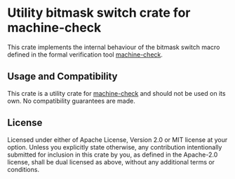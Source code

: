 # Utility bitmask switch crate for machine-check

This crate implements the internal behaviour of the bitmask switch macro defined 
in the formal verification tool [machine-check](https://crates.io/crates/machine-check).

## Usage and Compatibility

This crate is a utility crate for [machine-check](https://crates.io/crates/machine-check)
and should not be used on its own. No compatibility guarantees are made.

## License

Licensed under either of Apache License, Version 2.0 or MIT license at your option.
Unless you explicitly state otherwise, any contribution intentionally submitted 
for inclusion in this crate by you, as defined in the Apache-2.0 license, shall be 
dual licensed as above, without any additional terms or conditions.
